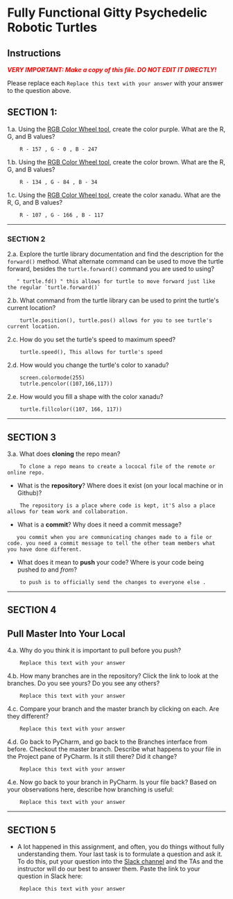 # Fully Functional Gitty Psychedelic Robotic Turtles

## Instructions

**_<span style="color:red">
    VERY IMPORTANT: Make a copy of this file. DO NOT EDIT IT DIRECTLY!
</span>_**

Please replace each `Replace this text with your answer` 
with your answer to the question above.

## SECTION 1: 

1.a. Using the [RGB Color Wheel tool](https://colorspire.com/rgb-color-wheel/), create the color purple. 
     What are the R, G, and B values?

```
    R - 157 , G - 0 , B - 247
```

1.b. Using the [RGB Color Wheel tool](https://colorspire.com/rgb-color-wheel/), create the color brown. 
     What are the R, G, and B values? 

```
    R - 134 , G - 84 , B - 34
```

1.c. Using the [RGB Color Wheel tool](https://colorspire.com/rgb-color-wheel/), create the color xanadu. 
     What are the R, G, and B values?

```
    R - 107 , G - 166 , B - 117
```

---

### SECTION 2

2.a. Explore the turtle library documentation and find the description for the 
     `forward()` method. What alternate command can be used to move the turtle forward, 
     besides the `turtle.forward()` command you are used to using?

```
   " turtle.fd() " this allows for turtle to move forward just like the regular `turtle.forward()`
```

2.b. What command from the turtle library can be used to print the turtle's current 
   location?
   
```
    turtle.position(), turtle.pos() allows for you to see turtle's current location. 
```

2.c. How do you set the turtle's speed to maximum speed?
   
```
    turtle.speed(), This allows for turtle's speed
```

2.d. How would you change the turtle's color to xanadu? 

```
    screen.colormode(255)
    tutrle.pencolor((107,166,117))
```

2.e. How would you fill a shape with the color xanadu?

```
    turtle.fillcolor((107, 166, 117))
```

---

## SECTION 3

3.a. What does **cloning** the repo mean?

```
    To clone a repo means to create a lococal file of the remote or online repo.
```


- What is the **repository**? Where does it exist (on your local machine or in Github)?

```
    The repository is a place where code is kept, it'S also a place allows for team work and collaboration.
```


- What is a **commit**? Why does it need a commit message?

```
   you commit when you are communicating changes made to a file or code. you need a commit message to tell the other team members what you have done different.
```


- What does it mean to **push** your code? Where is your code being pushed _to_ and _from_?

```
    to push is to officially send the changes to everyone else .
```

---

## SECTION 4

## Pull Master Into Your Local

4.a. Why do you think it is important to pull before you push?

```
    Replace this text with your answer
```

4.b. How many branches are in the repository?
     Click the link to look at the branches. Do you see yours? Do you see any others? 

```
    Replace this text with your answer
```


4.c. Compare your branch and the master branch by clicking on each. Are they different?

```
    Replace this text with your answer
```


4.d. Go back to PyCharm, and go back to the Branches interface from before. Checkout the 
     master branch.
     Describe what happens to your file in the Project pane of PyCharm. Is it still 
     there? Did it change?

```
    Replace this text with your answer
```


4.e. Now go back to your branch in PyCharm. Is your file back? Based on your observations
     here, describe how branching is useful:

```
    Replace this text with your answer
```

---

## SECTION 5
- A lot happened in this assignment, and often, you do things without fully 
  understanding them. Your last task is to formulate a question and ask it. 
  To do this, put your question into the [Slack channel](https://bereacs.slack.com/archives/C3QACGH8R) and the TAs and the instructor 
  will do our best to answer them. Paste the link to your question in Slack here:

```
    Replace this text with your answer
```



